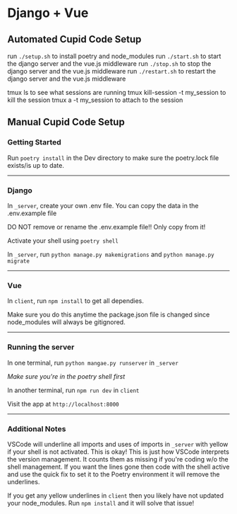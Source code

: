 # Django + Vue

## Automated Cupid Code Setup
run `./setup.sh` to install poetry and node_modules
run `./start.sh` to start the django server and the vue.js middleware
run `./stop.sh` to stop the django server and the vue.js middleware
run `./restart.sh` to restart the django server and the vue.js middleware

tmux ls to see what sessions are running
tmux kill-session -t my_session to kill the session
tmux a -t my_session to attach to the session

## Manual Cupid Code Setup

### Getting Started

Run `poetry install` in the Dev directory to make sure the poetry.lock file exists/is up to date.

------
### Django

In `_server`, create your own .env file. You can copy the data in the .env.example file 

DO NOT remove or rename the .env.example file!! Only copy from it!

Activate your shell using `poetry shell`

In `_server`, run `python manage.py makemigrations` and `python manage.py migrate`

------
### Vue
In `client`, run `npm install` to get all dependies. 

Make sure you do this anytime the package.json file is changed since node_modules will always be gitignored.

------
### Running the server

In one terminal, run `python mangae.py runserver` in `_server`
    
*Make sure you're in the poetry shell first*

In another terminal, run `npm run dev` in `client`

Visit the app at `http://localhost:8000`

------
### Additional Notes

VSCode will underline all imports and uses of imports in `_server` with yellow if your shell is not activated. This is okay! This is just how VSCode interprets the version management. It counts them as missing if you're coding w/o the shell management. If you want the lines gone then code with the shell active and use the quick fix to set it to the Poetry environment it will remove the underlines.

If you get any yellow underlines in `client` then you likely have not updated your node_modules. Run `npm install` and it will solve that issue!